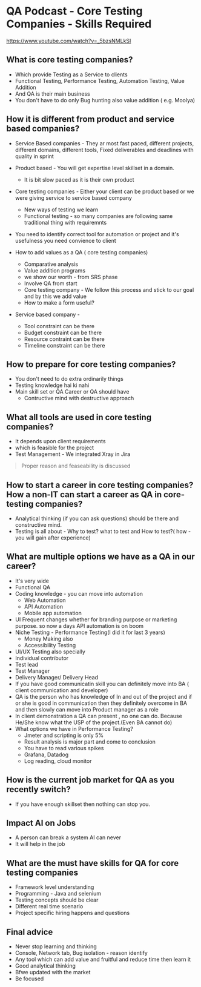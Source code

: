 # QA Podcast - Core Testing Companies - Skills Required

https://www.youtube.com/watch?v=_5bzsNMLkSI 

## What is core testing companies?

* Which provide Testing as a Service to clients
* Functional Testing, Performance Testing, Automation Testing, Value Addition
* And QA is their main business
* You don't have to do only Bug hunting also value addition ( e.g. Moolya)

## How it is different from product and service based companies?

* Service Based companies - They ar most fast paced, different projects, different domains, different tools, Fixed deliverables and deadlines with quality in sprint
* Product based - You will get expertise level skillset in a domain. 
    * It is bit slow paced as it is their own product
* Core testing companies - Either your client can be product based or we were giving service to service based company
    * New ways of testing we learn
    * Functional testing - so many companies are following same traditional thing with requiremnts

* You need to identify correct tool for automation or project and it's usefulness you need convience to client

* How to add values as a QA ( core testing companies)
    * Comparative analysis
    * Value addition programs
    * we show our worth - from SRS phase
    * Involve QA from start
    * Core testing company - We follow this process and stick to our goal and by this we add value
    * How to make a form useful?
* Service based company - 
    * Tool constraint can be there
    * Budget constraint can be there
    * Resource contraint can be there
    * Timeline constraint can be there

## How to prepare for core testing companies?

* You don't need to do extra ordinarily things
* Testing knowledge hai ki nahi
* Main skill set or QA Career or QA should have
    * Contructive mind with destructive approach

## What all tools are used in core testing companies?

* It depends upon client requirements
* which is feasible for the project
* Test Management - We integrated Xray in Jira

> Proper reason and feaseability is discussed  

## How to start a career in core testing companies? How a non-IT can start a career as QA in core-testing companies?

* Analytical thinking (if you can ask questions) should be there and constructive mind.
* Testing is all about - Why to test? what to test and How to test?( how - you will gain after experience)

## What are multiple options we have as a QA in our career?

* It's very wide
* Functional QA
* Coding knowledge - you can move into automation
    * Web Automation
    * API Automation
    * Mobile app automation
* UI Frequent changes whether for branding purpose or marketing purpose. so now a days API automation is on boom
* Niche Testing - Performance Testing(I did it for last 3 years)
    * Money Making also
    * Accessibility Testing
* UI/UX Testing also specially
* Individual contributor
* Test lead
* Test Manager
* Delivery Manager/ Delivery Head
* If you have good communicatin skill you can definitely move into BA ( client communication and developer)
* QA is the person who has knowledge of In and out of the project and if or she is good in communication then they definitely overcome in BA and then slowly can move into Product manager as a role
* In client demonstration a QA can present , no one can do. Because He/She know what the USP of the project.(Even BA cannot do)
* What options we have in Performance Testing?
    * Jmeter and scripting is only 5%
    * Result analysis is major part and come to conclusion
    * You have to read various spikes
    * Grafana, Datadog
    * Log reading, cloud monitor

## How is the current job market for QA as you recently switch?

* If you have enough skillset then nothing can stop you.

## Impact AI on Jobs

* A person can break a system AI can never
* It will help in the job

## What are the must have skills for QA for core testing companies

* Framework level understanding
* Programming  - Java and selenium
* Testing concepts should be clear
* Different real time scenario
* Project specific hiring happens and questions

## Final advice

* Never stop learning and thinking
* Console, Network tab, Bug isolation - reason identify
* Any tool which can add value and fruitful and reduce time then learn it
* Good analytical thinking
* Bfwe updated with the market
* Be focused


